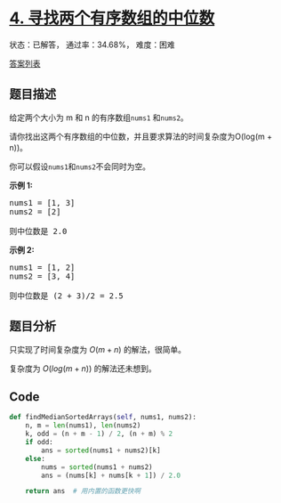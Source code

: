 # [4. 寻找两个有序数组的中位数](https://leetcode-cn.com/problems/median-of-two-sorted-arrays)

状态：已解答， 通过率：34.68%， 难度：困难

[答案列表](Solutions/answer_list.md)

## 题目描述
给定两个大小为 m 和 n 的有序数组`nums1` 和`nums2`。

请你找出这两个有序数组的中位数，并且要求算法的时间复杂度为O(log(m + n))。

你可以假设`nums1`和`nums2`不会同时为空。

**示例 1:**

<pre>nums1 = [1, 3]
nums2 = [2]

则中位数是 2.0
</pre>

**示例 2:**

<pre>nums1 = [1, 2]
nums2 = [3, 4]

则中位数是 (2 + 3)/2 = 2.5
</pre>


## 题目分析
只实现了时间复杂度为 $O(m+n)$ 的解法，很简单。

复杂度为 $O(log(m+n))$ 的解法还未想到。


## Code
```python
def findMedianSortedArrays(self, nums1, nums2):
    n, m = len(nums1), len(nums2)
    k, odd = (n + m - 1) / 2, (n + m) % 2
    if odd:
        ans = sorted(nums1 + nums2)[k]
    else:
        nums = sorted(nums1 + nums2)
        ans = (nums[k] + nums[k + 1]) / 2.0

    return ans  # 用内置的函数更快啊
```
